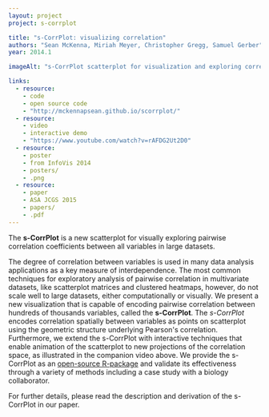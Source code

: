```yaml
---
layout: project
project: s-corrplot

title: "s-CorrPlot: visualizing correlation"
authors: "Sean McKenna, Miriah Meyer, Christopher Gregg, Samuel Gerber"
year: 2014.1

imageAlt: "s-CorrPlot scatterplot for visualization and exploring correlation in multidimensional space"

links:
  - resource:
    - code
    - open source code
    - "http://mckennapsean.github.io/scorrplot/"
  - resource:
    - video
    - interactive demo
    - "https://www.youtube.com/watch?v=rAFDG2Ut2D0"
  - resource:
    - poster
    - from InfoVis 2014
    - posters/
    - .png
  - resource:
    - paper
    - ASA JCGS 2015
    - papers/
    - .pdf
---
```


The **s-CorrPlot** is a new scatterplot for visually exploring pairwise correlation coefficients between all variables in large datasets.

The degree of correlation between variables is used in many data analysis applications as a key measure of interdependence. The most common techniques for exploratory analysis of pairwise correlation in multivariate datasets, like scatterplot matrices and clustered heatmaps, however, do not scale well to large datasets, either computationally or visually. We present a new visualization that is capable of encoding pairwise correlation between hundreds of thousands variables, called the **s-CorrPlot**. The *s-CorrPlot* encodes correlation spatially between variables as points on scatterplot using the geometric structure underlying Pearson's correlation. Furthermore, we extend the s-CorrPlot with interactive techniques that enable animation of the scatterplot to new projections of the correlation space, as illustrated in the companion video above. We provide the s-CorrPlot as an [open-source R-package](http://mckennapsean.github.io/scorrplot/) and validate its effectiveness through a variety of methods including a case study with a biology collaborator.

For further details, please read the description and derivation of the s-CorrPlot in our paper.
